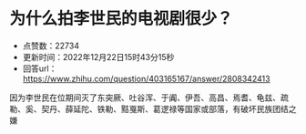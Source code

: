# 为什么拍李世民的电视剧很少？
- 点赞数：22734
- 更新时间：2022年12月22日15时43分15秒
- 回答url：https://www.zhihu.com/question/403165167/answer/2808342413
<body>
 <p data-pid="Bo13cmau">因为李世民在位期间灭了东突厥、吐谷浑、于阗、伊吾、高昌、焉耆、龟兹、疏勒、奚、契丹、薛延陀、铁勒、黠戛斯、葛逻禄等国家或部落，有破坏民族团结之嫌</p>
</body>